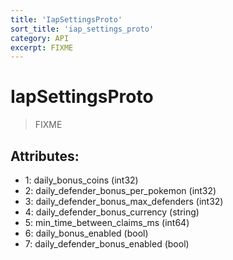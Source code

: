 ```yaml
---
title: 'IapSettingsProto'
sort_title: 'iap_settings_proto'
category: API
excerpt: FIXME
---
```


# IapSettingsProto

> FIXME

## Attributes:

- 1: daily_bonus_coins (int32)
- 2: daily_defender_bonus_per_pokemon (int32) 
- 3: daily_defender_bonus_max_defenders (int32)
- 4: daily_defender_bonus_currency (string) 
- 5: min_time_between_claims_ms (int64)
- 6: daily_bonus_enabled (bool)
- 7: daily_defender_bonus_enabled (bool)
